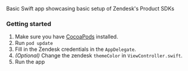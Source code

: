 Basic Swift app showcasing basic setup of Zendesk's Product SDKs

### Getting started

1. Make sure you have [CocoaPods](https://guides.cocoapods.org/using/getting-started.html#getting-started) installed.
2. Run `pod update`
3. Fill in the Zendesk credentials in the `AppDelegate`.
4. _(Optional)_ Change the zendesk `themeColor` in `ViewController.swift`.
5. Run the app
